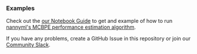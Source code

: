 
### Examples

Check out the [our Notebook Guide](https://github.com/NannyML/sagemaker_docs_mcbpe/blob/main/notebooks/Model%20Performance%20Estimation%20-%20NannyML%20-%20Algorithm.ipynb) to get and example of how to run [nannyml's MCBPE performance estimation algorithm](https://aws.amazon.com/marketplace/pp/prodview-o3jvluu55ipkk).

If you have any problems, create a GitHub Issue in this repository or join our [Community Slack](https://join.slack.com/t/nannymlbeta/shared_invite/zt-16fvpeddz-HAvTsjNEyC9CE6JXbiM7BQ).
